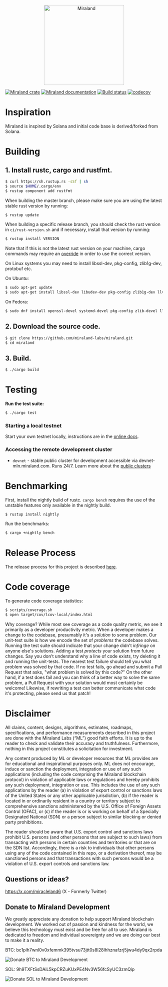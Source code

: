 <p align="center">
  <a href="https://miraland.top">
    <img alt="Miraland" src="https://github.com/miraland-labs/resources/blob/main/logos/miraland-logo-dark-background-256.png" width="256" />
  </a>
</p>

[![Miraland crate](https://img.shields.io/crates/v/miraland-core.svg)](https://crates.io/crates/miraland-core)
[![Miraland documentation](https://docs.rs/miraland-core/badge.svg)](https://docs.rs/miraland-core)
[![Build status](https://badge.buildkite.com/8cc350de251d61483db98bdfc895b9ea0ac8ffa4a32ee850ed.svg?branch=master)](https://buildkite.com/miraland-labs/miraland/builds?branch=main)
[![codecov](https://codecov.io/gh/miraland-labs/miraland/branch/main/graph/badge.svg)](https://codecov.io/gh/miraland-labs/miraland)

# Inspiration
Miraland is inspired by Solana and initial code base is derived/forked from Solana.

# Building

## **1. Install rustc, cargo and rustfmt.**

```bash
$ curl https://sh.rustup.rs -sSf | sh
$ source $HOME/.cargo/env
$ rustup component add rustfmt
```

When building the master branch, please make sure you are using the latest stable rust version by running:

```bash
$ rustup update
```

When building a specific release branch, you should check the rust version in `ci/rust-version.sh` and if necessary, install that version by running:
```bash
$ rustup install VERSION
```
Note that if this is not the latest rust version on your machine, cargo commands may require an [override](https://rust-lang.github.io/rustup/overrides.html) in order to use the correct version.

On Linux systems you may need to install libssl-dev, pkg-config, zlib1g-dev, protobuf etc.

On Ubuntu:
```bash
$ sudo apt-get update
$ sudo apt-get install libssl-dev libudev-dev pkg-config zlib1g-dev llvm clang cmake make libprotobuf-dev protobuf-compiler
```

On Fedora:
```bash
$ sudo dnf install openssl-devel systemd-devel pkg-config zlib-devel llvm clang cmake make protobuf-devel protobuf-compiler perl-core
```

## **2. Download the source code.**

```bash
$ git clone https://github.com/miraland-labs/miraland.git
$ cd miraland
```

## **3. Build.**

```bash
$ ./cargo build
```

# Testing

**Run the test suite:**

```bash
$ ./cargo test
```

### Starting a local testnet
Start your own testnet locally, instructions are in the [online docs](https://docs.miraland.com/cluster/bench-tps).

### Accessing the remote development cluster
* `devnet` - stable public cluster for development accessible via
devnet-mln.miraland.com. Runs 24/7. Learn more about the [public clusters](https://docs.miraland.com/clusters)

# Benchmarking

First, install the nightly build of rustc. `cargo bench` requires the use of the
unstable features only available in the nightly build.

```bash
$ rustup install nightly
```

Run the benchmarks:

```bash
$ cargo +nightly bench
```

# Release Process

The release process for this project is described [here](RELEASE.md).

# Code coverage

To generate code coverage statistics:

```bash
$ scripts/coverage.sh
$ open target/cov/lcov-local/index.html
```

Why coverage? While most see coverage as a code quality metric, we see it primarily as a developer
productivity metric. When a developer makes a change to the codebase, presumably it's a *solution* to
some problem.  Our unit-test suite is how we encode the set of *problems* the codebase solves. Running
the test suite should indicate that your change didn't *infringe* on anyone else's solutions. Adding a
test *protects* your solution from future changes. Say you don't understand why a line of code exists,
try deleting it and running the unit-tests. The nearest test failure should tell you what problem
was solved by that code. If no test fails, go ahead and submit a Pull Request that asks, "what
problem is solved by this code?" On the other hand, if a test does fail and you can think of a
better way to solve the same problem, a Pull Request with your solution would most certainly be
welcome! Likewise, if rewriting a test can better communicate what code it's protecting, please
send us that patch!

# Disclaimer

All claims, content, designs, algorithms, estimates, roadmaps,
specifications, and performance measurements described in this project
are done with the Miraland Labs (“ML”) good faith efforts. It is up to
the reader to check and validate their accuracy and truthfulness.
Furthermore, nothing in this project constitutes a solicitation for
investment.

Any content produced by ML or developer resources that ML provides are
for educational and inspirational purposes only. ML does not encourage,
induce or sanction the deployment, integration or use of any such
applications (including the code comprising the Miraland blockchain
protocol) in violation of applicable laws or regulations and hereby
prohibits any such deployment, integration or use. This includes the use of
any such applications by the reader (a) in violation of export control
or sanctions laws of the United States or any other applicable
jurisdiction, (b) if the reader is located in or ordinarily resident in
a country or territory subject to comprehensive sanctions administered
by the U.S. Office of Foreign Assets Control (OFAC), or (c) if the
reader is or is working on behalf of a Specially Designated National
(SDN) or a person subject to similar blocking or denied party
prohibitions.

The reader should be aware that U.S. export control and sanctions laws prohibit 
U.S. persons (and other persons that are subject to such laws) from transacting 
with persons in certain countries and territories or that are on the SDN list. 
Accordingly, there is a risk to individuals that other persons using any of the 
code contained in this repo, or a derivation thereof, may be sanctioned persons 
and that transactions with such persons would be a violation of U.S. export 
controls and sanctions law.

## Questions or ideas?

https://x.com/miracleland6 (X - Formerly Twitter)

## Donate to Miraland Development

We greatly appreciate any donation to help support Miraland blockchain development. We worked out of passion and kindness for the world, we believe this technology must exist and be free for all to use. Miraland is dedicated to freedom and individual sovereignty and we are doing our best to make it a reality.

BTC: bc1plh7wnl0v0xfemmk395tvsu73jtt0s8l28lhhznafzrj5jwu4dy9qx2rpda

![Donate BTC to Miraland Development](donations/donate-btc-qr-code.png)


SOL: 9h9TXFtSsDAiL5kpCRZuKUxPE4Nv3W56fcSyUC3zmQip

![Donate SOL to Miraland Development](donations/donate-sol-qr-code.png)

